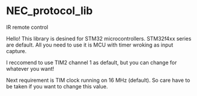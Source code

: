 # NEC_protocol_lib
IR remote control

Hello! This library is desined for STM32 microcontrollers.
STM32f4xx series are default.
All you need to use it is MCU with timer wroking as input capture. 

I reccomend to use TIM2 channel 1 
as default, but you can change for whatever you want! 

Next requirement is TIM clock running on 16 MHz (default).
So care have to be taken if you want to change this value. 
